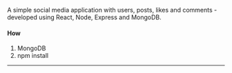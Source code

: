 A simple social media application with users, posts, likes and comments - developed using React, Node, Express and MongoDB.  
####  How
1. MongoDB
2. npm install 
---- 
